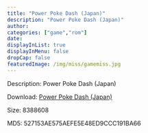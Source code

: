 ```yaml
---
title: "Power Poke Dash (Japan)"
description: "Power Poke Dash (Japan)"
author: 
categories: ["game","rom"]
date: 
displayInList: true
displayInMenu: false
dropCap: false
featuredImage: /img/miss/gamemiss.jpg
---
```


Description: Power Poke Dash (Japan)

Download: <a style="text-decoration:underline;" href="https://mega.nz/#!bTQ2hIZT!tkKhEAeh5bC8nZ9INis5pzxQn8ADU8oi4cYzR8VaGQM" target = "_blank" rel = "nofollow" > Power Poke Dash (Japan)</a>

Size: 8388608

MD5: 527153AE575AEFE5E48ED9CCC191BA66

